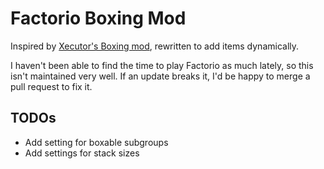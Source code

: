 # Factorio Boxing Mod

Inspired by [Xecutor's Boxing mod](https://forums.factorio.com/viewtopic.php?f=94&t=7481), rewritten to add items dynamically.

I haven't been able to find the time to play Factorio as much lately, so this isn't maintained very well. If an update breaks it, I'd be happy to merge a pull request to fix it.


## TODOs

 - Add setting for boxable subgroups
 - Add settings for stack sizes

